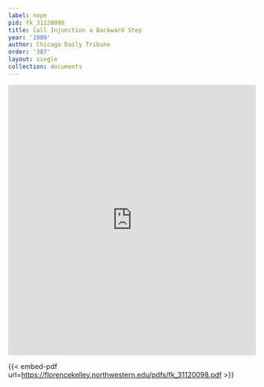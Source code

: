 ```yaml
---
label: nope
pid: fk_31120098
title: Call Injunction a Backward Step
year: '1909'
author: Chicago Daily Tribune
order: '387'
layout: single
collection: documents
---
```

<iframe src="https://northwestern.app.box.com/embed/s/ga3uucmzn04zsxwzk0er3mx7y8f1d4se?sortColumn=date&view=list" width="100%" height="550" frameborder="0" allowfullscreen webkitallowfullscreen msallowfullscreen></iframe>


{{< embed-pdf url=https://florencekelley.northwestern.edu/pdfs/fk_31120098.pdf >}}